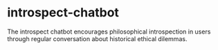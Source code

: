 # introspect-chatbot
The introspect chatbot encourages philosophical introspection in users through regular conversation about historical ethical dilemmas.
